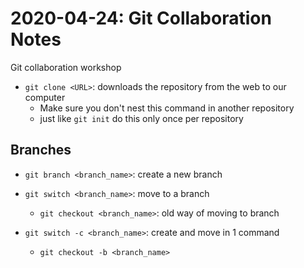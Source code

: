 # 2020-04-24: Git Collaboration Notes

Git collaboration workshop

- `git clone <URL>`: downloads the repository from the web to our computer
    - Make sure you don't nest this command in another repository
    - just like `git init` do this only once per repository

## Branches

- `git branch <branch_name>`: create a new branch
- `git switch <branch_name>`: move to a branch
    - `git checkout <branch_name>`: old way of moving to branch

- `git switch -c <branch_name>`: create and move in 1 command
    - `git checkout -b <branch_name>`
